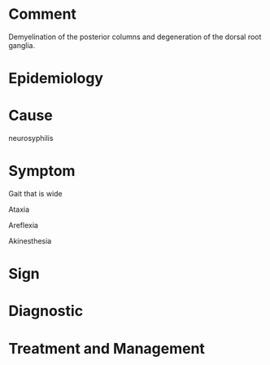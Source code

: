 # Comment

Demyelination of the posterior columns and degeneration of the dorsal root ganglia.

# Epidemiology

# Cause

neurosyphilis

# Symptom

Gait that is wide

Ataxia

Areflexia

Akinesthesia

# Sign

# Diagnostic

# Treatment and Management
